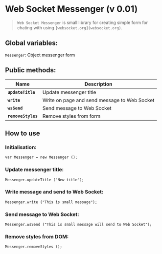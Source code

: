 # Web Socket Messenger (**v 0.01**)
> `Web Socket Messenger` is small library for creating simple form for chating
> with using `[websocket.org](websocket.org)`.

## Global variables:
  `Messenger`: Object messenger form
  
## Public methods:
| Name  | Description |
| ------------- | ------------- |
| **`updateTitle`**  | Update messenger title  |
| **`write`**  | Write on page and send message to Web Socket  |
| **`wsSend`**  | Send message to Web Socket  |
| **`removeStyles`**  | Remove styles from form  |

## How to use

### Initialisation:
```
var Messenger = new Messenger ();
```

### Update messenger title:
```
Messenger.updateTitle ("New title");
```

### Write message and send to Web Socket:
```
Messenger.write ("This is small message");
```

### Send message to Web Socket:
```
Messenger.wsSend ("This is small message will send to Web Socket");
```

### Remove styles from DOM:
```
Messenger.removeStyles ();
```
